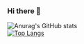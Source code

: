 ### Hi there 👋

<!--
**junny97/junny97** is a ✨ _special_ ✨ repository because its `README.md` (this file) appears on your GitHub profile.

Here are some ideas to get you started:

- 🔭 I’m currently working on ...
- 🌱 I’m currently learning ...
- 👯 I’m looking to collaborate on ...
- 🤔 I’m looking for help with ...
- 💬 Ask me about ...
- 📫 How to reach me: ...
- 😄 Pronouns: ...
- ⚡ Fun fact: ...
-->
![Anurag's GitHub stats](https://github-readme-stats.vercel.app/api?username=junny97&theme=shadow_green&show_icons=true)<br>
[![Top Langs](https://github-readme-stats.vercel.app/api/top-langs/?username=junny97&layout=compact)](https://github.com/delay-100/github-readme-stats)
